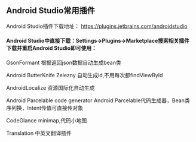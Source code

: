 ## Android Studio常用插件

Android Studio插件下载地址：
https://plugins.jetbrains.com/androidstudio

#### Android Studio中直接下载：Settings->Plugins->Marketplace搜索相关插件下载并重启Android Studio即可使用：

GsonFormant
根据返回json数据自动生成bean类

Android ButterKnife Zelezny
自动生成id,不用每次都findViewById

AndroidLocalize
资源国际化自动生成

Android Parcelable code generator
Android Parcelable代码生成器，Bean类序列换，Intent传值可直接传对象

CodeGlance
minimap,代码小地图

Translation
中英文翻译插件